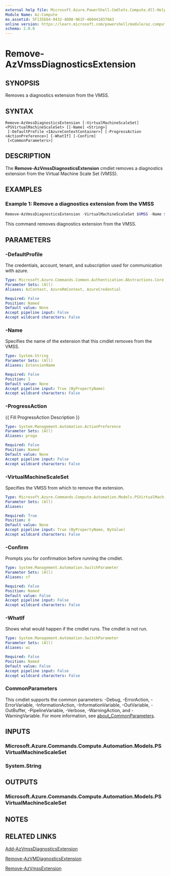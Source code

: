 ```yaml
---
external help file: Microsoft.Azure.PowerShell.Cmdlets.Compute.dll-Help.xml
Module Name: Az.Compute
ms.assetid: 5F135E64-9432-4D08-961F-4604410378A3
online version: https://learn.microsoft.com/powershell/module/az.compute/remove-azvmssdiagnosticsextension
schema: 2.0.0
---
```


# Remove-AzVmssDiagnosticsExtension

## SYNOPSIS
Removes a diagnostics extension from the VMSS.

## SYNTAX

```
Remove-AzVmssDiagnosticsExtension [-VirtualMachineScaleSet] <PSVirtualMachineScaleSet> [[-Name] <String>]
 [-DefaultProfile <IAzureContextContainer>] [-ProgressAction <ActionPreference>] [-WhatIf] [-Confirm]
 [<CommonParameters>]
```

## DESCRIPTION
The **Remove-AzVmssDiagnosticsExtension** cmdlet removes a diagnostics extension from the Virtual Machine Scale Set (VMSS).

## EXAMPLES

### Example 1: Remove a diagnostics extension from the VMSS
```powershell
Remove-AzVmssDiagnosticsExtension -VirtualMachineScaleSet $VMSS -Name $extName
```

This command removes diagnostics extension from the VMSS.

## PARAMETERS

### -DefaultProfile
The credentials, account, tenant, and subscription used for communication with azure.

```yaml
Type: Microsoft.Azure.Commands.Common.Authentication.Abstractions.Core.IAzureContextContainer
Parameter Sets: (All)
Aliases: AzContext, AzureRmContext, AzureCredential

Required: False
Position: Named
Default value: None
Accept pipeline input: False
Accept wildcard characters: False
```

### -Name
Specifies the name of the extension that this cmdlet removes from the VMSS.

```yaml
Type: System.String
Parameter Sets: (All)
Aliases: ExtensionName

Required: False
Position: 1
Default value: None
Accept pipeline input: True (ByPropertyName)
Accept wildcard characters: False
```

### -ProgressAction
{{ Fill ProgressAction Description }}

```yaml
Type: System.Management.Automation.ActionPreference
Parameter Sets: (All)
Aliases: proga

Required: False
Position: Named
Default value: None
Accept pipeline input: False
Accept wildcard characters: False
```

### -VirtualMachineScaleSet
Specifies the VMSS from which to remove the extension.

```yaml
Type: Microsoft.Azure.Commands.Compute.Automation.Models.PSVirtualMachineScaleSet
Parameter Sets: (All)
Aliases:

Required: True
Position: 0
Default value: None
Accept pipeline input: True (ByPropertyName, ByValue)
Accept wildcard characters: False
```

### -Confirm
Prompts you for confirmation before running the cmdlet.

```yaml
Type: System.Management.Automation.SwitchParameter
Parameter Sets: (All)
Aliases: cf

Required: False
Position: Named
Default value: False
Accept pipeline input: False
Accept wildcard characters: False
```

### -WhatIf
Shows what would happen if the cmdlet runs.
The cmdlet is not run.

```yaml
Type: System.Management.Automation.SwitchParameter
Parameter Sets: (All)
Aliases: wi

Required: False
Position: Named
Default value: False
Accept pipeline input: False
Accept wildcard characters: False
```

### CommonParameters
This cmdlet supports the common parameters: -Debug, -ErrorAction, -ErrorVariable, -InformationAction, -InformationVariable, -OutVariable, -OutBuffer, -PipelineVariable, -Verbose, -WarningAction, and -WarningVariable. For more information, see [about_CommonParameters](http://go.microsoft.com/fwlink/?LinkID=113216).

## INPUTS

### Microsoft.Azure.Commands.Compute.Automation.Models.PSVirtualMachineScaleSet

### System.String

## OUTPUTS

### Microsoft.Azure.Commands.Compute.Automation.Models.PSVirtualMachineScaleSet

## NOTES

## RELATED LINKS

[Add-AzVmssDiagnosticsExtension](./Add-AzVmssDiagnosticsExtension.md)

[Remove-AzVMDiagnosticsExtension](./Remove-AzVMDiagnosticsExtension.md)

[Remove-AzVmssExtension](./Remove-AzVmssExtension.md)


